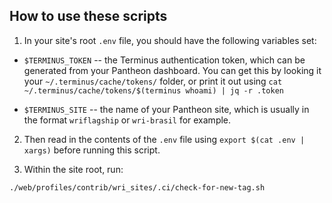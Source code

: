 ## How to use these scripts

1. In your site's root `.env` file, you should have the following variables set:
  * `$TERMINUS_TOKEN` -- the Terminus authentication token, which can be generated from your Pantheon dashboard.
You can get this by looking it your `~/.terminus/cache/tokens/` folder, or print it out using
`cat ~/.terminus/cache/tokens/$(terminus whoami) | jq -r .token`

  * `$TERMINUS_SITE` -- the name of your Pantheon site, which is usually in the format `wriflagship` or `wri-brasil` for example.


2. Then read in the contents of the `.env` file using `export $(cat .env | xargs)` before running this script.

3. Within the site root, run:
```
./web/profiles/contrib/wri_sites/.ci/check-for-new-tag.sh
```
